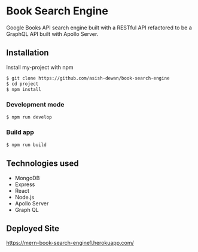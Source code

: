 
# Book Search Engine

Google Books API search engine built with a RESTful API refactored to be a GraphQL API built with Apollo Server.

## Installation

Install my-project with npm

```bash
$ git clone https://github.com/asish-dewan/book-search-engine
$ cd project
$ npm install
```

### Development mode

```bash
$ npm run develop
```

### Build app
```bash
$ npm run build
```
## Technologies used

 - MongoDB
 - Express
 - React
 - Node.js
 - Apollo Server
 - Graph QL

## Deployed Site

https://mern-book-search-engine1.herokuapp.com/ 